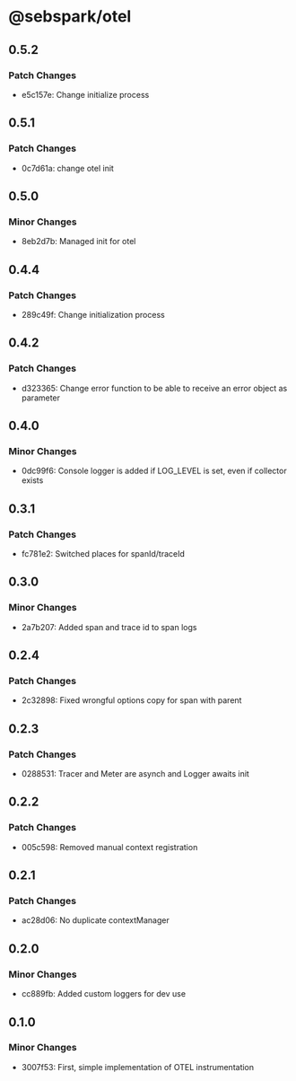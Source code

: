 # @sebspark/otel

## 0.5.2

### Patch Changes

- e5c157e: Change initialize process

## 0.5.1

### Patch Changes

- 0c7d61a: change otel init

## 0.5.0

### Minor Changes

- 8eb2d7b: Managed init for otel

## 0.4.4

### Patch Changes

- 289c49f: Change initialization process

## 0.4.2

### Patch Changes

- d323365: Change error function to be able to receive an error object as parameter

## 0.4.0

### Minor Changes

- 0dc99f6: Console logger is added if LOG_LEVEL is set, even if collector exists

## 0.3.1

### Patch Changes

- fc781e2: Switched places for spanId/traceId

## 0.3.0

### Minor Changes

- 2a7b207: Added span and trace id to span logs

## 0.2.4

### Patch Changes

- 2c32898: Fixed wrongful options copy for span with parent

## 0.2.3

### Patch Changes

- 0288531: Tracer and Meter are asynch and Logger awaits init

## 0.2.2

### Patch Changes

- 005c598: Removed manual context registration

## 0.2.1

### Patch Changes

- ac28d06: No duplicate contextManager

## 0.2.0

### Minor Changes

- cc889fb: Added custom loggers for dev use

## 0.1.0

### Minor Changes

- 3007f53: First, simple implementation of OTEL instrumentation
